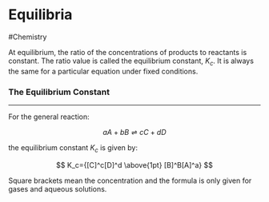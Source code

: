 # Equilibria
#Chemistry 

At equilibrium, the ratio of the concentrations of products to reactants is constant. The ratio value is called the equilibrium constant, $K_c$. It is always the same for a particular equation under fixed conditions.

### The Equilibrium Constant

---

For the general reaction:

$$
aA+bB\rightleftharpoons cC+dD
$$

the equilibrium constant $K_c$ is given by:

$$
K_c={[C]^c[D]^d \above{1pt} [B]^B[A]^a}
$$

Square brackets mean the concentration and the formula is only given for gases and aqueous solutions.